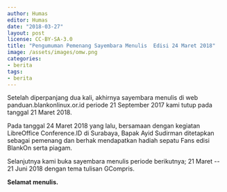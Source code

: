 ```yaml
---
author: Humas
editor: Humas
date: "2018-03-27"
layout: post
license: CC-BY-SA-3.0
title: "Pengumuman Pemenang Sayembara Menulis  Edisi 24 Maret 2018"
image: /assets/images/omw.png
categories:
- berita
tags:
- berita
---
```


Setelah diperpanjang dua kali, akhirnya sayembara menulis di web
panduan.blankonlinux.or.id periode 21 September 2017 kami tutup pada tanggal
21 Maret 2018.  
  
Pada tanggal 24 Maret 2018 yang lalu, bersamaan dengan kegiatan LibreOffice
Conference.ID di Surabaya, Bapak Ayid Sudirman ditetapkan sebagai pemenang dan
berhak mendapatkan hadiah sepatu Fans edisi BlankOn serta piagam.  
  
Selanjutnya kami buka sayembara menulis periode berikutnya; 21 Maret -- 21
Juni 2018 dengan tema tulisan GCompris.  
  
**Selamat menulis.**


    